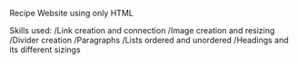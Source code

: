 Recipe Website using only HTML

Skills used:
/Link creation and connection
/Image creation and resizing
/Divider creation
/Paragraphs
/Lists ordered and unordered
/Headings and its different sizings
